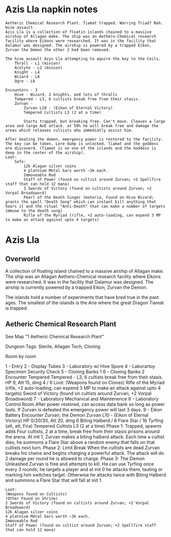 # Azis Lla napkin notes
    Aetheric Chemical Research Plant. Tiamat trapped. Warring Triad? Nah. Hive assault.
    Azis Lla is a collection of floatin islands chained to a massive airship of Allagan make. The ship was an Aethero-Chemical research facility where Eikons were researched. It was in the facility that Dalamur was designed. The airship is powered by a trapped Eikon, Zurvan the Demon the other 2 had been removed.

    The hive assault Azys Lla attempting to aquire the key to the Coils.
        Thrall - L1 (minion)
        Acolyte - L2 (minion)
        Knight - L4
        Wizard - L8
        Ogre - L6

    Encounters - 3
        Hive - Wizard, 2 knights, and lots of thralls
        Tempered - L3, 6 cultists break free from their stasis.
        Zurvan - 
            Zurvan L10 - (Eikon of Eternal Victory)
            Tempered Cultists L3 (2 at a time)

            Starts trapped, but breaking free. Can't move. Cleaves a large area and large AoE attack. at 50% he will break free and damage the areas which releases cultists who immediatly assist him.

    After beating the demon, emergency power is restored to the facility. The key can be taken. Lore dump is unlocked. Tiamat and the goddess are discoverd. (Tiamat is on one of the islands and the Goddess is deep in the center of the airship).
    Loot:
        Safe:
            12k Alagan silver coins
            4 platnium Metal bars worth ~3k each.
            Immoveable Rod
            Staff of Power (found on cultist around Zurvan; +2 Spellfire staff that can hold 12 mana)
            3 Swords of Victory (found on cultists around Zurvan; +2 Vorpal Broadsword)
            Pearl of the Death Singer (materia, Found on Hive Wizard; grants the spell "Death Song" which can instant kill anything that hears it and the ritual "Anti-Death" that can make a number of targets immune to the death song)
            Rifle of the Myriad (rifle, +2 auto-loading, can expend 3 MP to make an attack against upto 4 targets)

        

# Azis Lla
## Overworld

A collection of floating island chained to a massive airship of Allagan make. The ship was an Allagan Aethero-Chemical research facility where Eikons were researched. It was in the facility that Dalamur was designed. The airship is currently powered by a trapped Eikon, Zurvan the Demon.

The islands hold a number of experiments that have bred true in the past ages. The smallest of the islands is the Arie where the great Dragon Tiamat is trapped. 

## Aetheric Chemical Research Plant

See Map "1 Aetheric Chemical Research Plant"

Dungeon Tags: Sterile, Allagan Tech, Cloning 

Room by room

1 - Entry
2 - Display Tubes
3 - Laboratory w/ Hive Spore
4 - Laborartoy Specimen Security Check
5 - Cloning Banks 1
6 - Cloning Banks 2
    Encounter Tempered
    Tempered - L3, 6 cultists break free from their stasis.
        HP 9, Att 15, dmg 4 / 6
    Loot:
    (Weapons found on Clones)
    Rifle of the Myriad (rifle, +2 auto-loading, can expend 3 MP to make an attack against upto 4 targets)
    Sword of Victory (found on cultists around Zurvan; +2 Vorpal Broadsword)
7 - Laboratory Mechanical and Maintenence
8 - Laboratory Control Room
    After power restored, can access data bank so long as power lasts. If Zurvan is defeated the emergency power will last 3 days.
9 - Eikon Battery
    Encounter Zurvan, the Demon
    Zurvan L10 - (Eikon of Eternal Victory)
        HP 0/20/30, Att 20, dmg 6 Biting Halberd / 8 Flare Star / 16 Tyrfing (att, att, Fira)
    Tempered Cultists L3 (2 at a time)
    Phase 1: Trapped, spawns adds
    Four cultists, 2 at a time, break free from their stasis prisons around the arena. At init 1, Zurvan makes a biting halberd attack. Each time a cultist dies, he summons a Flare Star above a random enemy that falls on that cultists next turn.
    Phase 2: Limit Break
    When the cultists are dead Zurvan breaks his chains and begins charging a powerful attack. The attack will do 2 damage per round he is allowed to charge.
    Phase 3: The Demon Unleashed
    Zurvan is free and attempts to kill. He can use Tyrfing once every 3 rounds; he targets a player and at init 0 he attacks them, tauting or marking him switches target. Otherwise he attacks twice with Biting Halberd and summons a Flare Star that will fall at init 1.
    
    Loot:
    (Weapons found on Cultists)
    (Other Found on Shrine)
    2 Swords of Victory (found on cultists around Zurvan; +2 Vorpal Broadsword)
    12k Alagan silver coins
    4 platnium Metal bars worth ~3k each.
    Immoveable Rod
    Staff of Power (found on cultist around Zurvan; +2 Spellfire staff that can hold 12 mana)